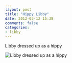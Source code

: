 ```yaml
---
layout: post
title: "Hippy Libby"
date: 2012-05-12 15:38
comments: false
categories: 
- libby
---
```

Libby dressed up as a hippy



![Libby dressed up as a hippy](/assets/images/2012/2012-05-12/libby-hippy.JPG)

